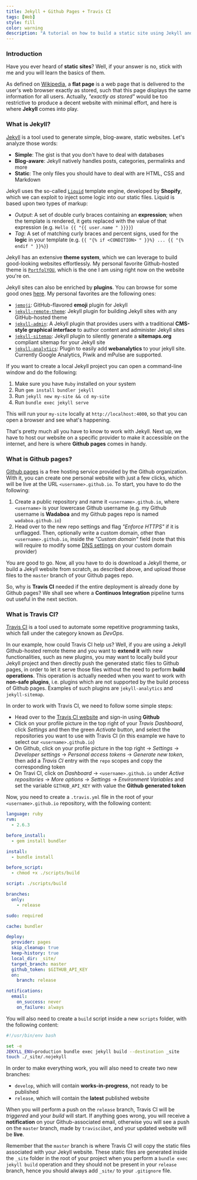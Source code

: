 ```yaml
---
title: Jekyll + Github Pages + Travis CI
tags: [Web]
style: fill
color: warning
description: "A tutorial on how to build a static site using Jekyll and on how to automatically deploy it to Github Pages using Travis CI."
---
```


### Introduction

Have you ever heard of **static sites**? Well, if your answer is no, stick with me and you will learn the basics of them.

As defined on [Wikipedia](https://en.wikipedia.org/wiki/Static_web_page), a **flat page** is a web page that is delivered to the user's web browser exactly as stored, such that this page displays the same information for all users. Actually, _"exactly as stored"_ would be too restrictive to produce a decent website with minimal effort, and here is where **Jekyll** comes into play.

### What is Jekyll?

[Jekyll](https://jekyllrb.com/) is a tool used to generate simple, blog-aware, static websites. Let's analyze those words:

- **Simple**: The gist is that you don't have to deal with databases
- **Blog-aware**: Jekyll natively handles posts, categories, permalinks and more
- **Static**: The only files you should have to deal with are HTML, CSS and Markdown

Jekyll uses the so-called [`Liquid`](https://github.com/Shopify/liquid) template engine, developed by **Shopify**, which we can exploit to inject some logic into our static files. Liquid is based upon two types of markup:

- _Output_: A set of double curly braces containing an **expression**; when the template is rendered, it gets replaced with the value of that expression (e.g. `Hello {{ "{{ user.name " }}}}`)
- _Tag_: A set of matching curly braces and percent signs, used for the **logic** in your template (e.g. `{{ "{% if <CONDITION> " }}%} ... {{ "{% endif " }}%}`)

Jekyll has an extensive **theme system**, which we can leverage to build good-looking websites effortlessly. My personal favorite Github-hosted theme is [`PortfolYOU`](https://github.com/YoussefRaafatNasry/portfolYOU), which is the one I am using right now on the website you're on.

Jekyll sites can also be enriched by **plugins**. You can browse for some good ones [here](https://github.com/planetjekyll/awesome-jekyll-plugins). My personal favorites are the following ones:

- [`jemoji`](https://github.com/jekyll/jemoji): GitHub-flavored **emoji** plugin for Jekyll
- [`jekyll-remote-theme`](https://github.com/benbalter/jekyll-remote-theme): Jekyll plugin for building Jekyll sites with any GitHub-hosted theme
- [`jekyll-admin`](https://github.com/jekyll/jekyll-admin): A Jekyll plugin that provides users with a traditional **CMS-style graphical interface** to author content and administer Jekyll sites
- [`jekyll-sitemap`](https://github.com/jekyll/jekyll-sitemap): Jekyll plugin to silently generate a **sitemaps.org** compliant sitemap for your Jekyll site
- [`jekyll-analytics`](https://github.com/hendrikschneider/jekyll-analytics): Plugin to easily add **webanalytics** to your jekyll site. Currently Google Analytics, Piwik and mPulse are supported.

If you want to create a local Jekyll project you can open a command-line window and do the following:

1. Make sure you have `Ruby` installed on your system
2. Run `gem install bundler jekyll`
3. Run `jekyll new my-site && cd my-site`
4. Run `bundle exec jekyll serve`

This will run your `my-site` locally at `http://localhost:4000`, so that you can open a browser and see what's happening.

That's pretty much all you have to know to work with Jekyll. Next up, we have to host our website on a specific provider to make it accessible on the internet, and here is where **Github pages** comes in handy.

### What is Github pages?

[Github pages](https://pages.github.com/) is a free hosting service provided by the Github organization. With it, you can create one personal website with just a few clicks, which will be live at the URL `<username>.github.io`. To start, you have to do the following:

1. Create a public repository and name it `<username>.github.io`, where `<username>` is your lowercase Github username (e.g. my Github username is **Wadaboa** and my Github pages repo is named `wadaboa.github.io`)
2. Head over to the new repo settings and flag _"Enforce HTTPS"_ if it is unflagged. Then, optionally write a custom domain, other than `<username>.github.io`, inside the _"Custom domain"_ field (note that this will require to modify some [DNS settings](https://help.github.com/en/github/working-with-github-pages/managing-a-custom-domain-for-your-github-pages-site) on your custom domain provider)

You are good to go. Now, all you have to do is download a Jekyll theme, or build a Jekyll website from scratch, as described above, and upload those files to the `master` branch of your Github pages repo.

So, why is **Travis CI** needed if the entire deployment is already done by Github pages? We shall see where a **Continuos Integration** pipeline turns out useful in the next section.

### What is Travis CI?

[Travis CI](https://travis-ci.com/) is a tool used to automate some repetitive programming tasks, which fall under the category known as _DevOps_.

In our example, how could Travis CI help us? Well, if you are using a Jekyll Github-hosted remote theme and you want to **extend it** with new functionalities, such as new plugins, you may want to locally build your Jekyll project and then directly push the generated static files to Github pages, in order to let it serve those files without the need to perform **build operations**. This operation is actually needed when you want to work with **non-safe plugins**, i.e. plugins which are not supported by the build process of Github pages. Examples of such plugins are `jekyll-analytics` and `jekyll-sitemap`.

In order to work with Travis CI, we need to follow some simple steps:

- Head over to the [Travis CI website](https://travis-ci.com/) and sign-in using **Github**
- Click on your profile picture in the top right of your _Travis Dashboard_, click _Settings_ and then the green _Activate_ button, and select the repositories you want to use with Travis CI (in this example we have to select our `<username>.github.io`)
- On Github, click on your profile picture in the top right → _Settings_ → _Developer settings_ → _Personal access tokens_ → _Generate new token_, then add a _Travis CI_ entry with the `repo` scopes and copy the corresponding token
- On Travi CI, click on _Dashboard_ → `<username>.github.io` under _Active repositories_ → _More options_ → _Settings_ → _Environment Variables_ and set the variable `GITHUB_API_KEY` with value the **Github generated token**

Now, you need to create a `.travis.yml` file in the root of your `<username>.github.io` repository, with the following content:

```yml
language: ruby
rvm:
  - 2.6.3

before_install:
  - gem install bundler

install:
  - bundle install

before_script:
  - chmod +x ./scripts/build

script: ./scripts/build

branches:
  only:
    - release

sudo: required

cache: bundler

deploy:
  provider: pages
  skip_cleanup: true
  keep-history: true
  local_dir: _site/
  target_branch: master
  github_token: $GITHUB_API_KEY
  on:
    branch: release

notifications:
  email:
    on_success: never
    on_failure: always
```

You will also need to create a `build` script inside a new `scripts` folder, with the following content:

```bash
#!/usr/bin/env bash

set -e
JEKYLL_ENV=production bundle exec jekyll build --destination _site
touch ./_site/.nojekyll

```

In order to make everything work, you will also need to create two new branches:

- `develop`, which will contain **works-in-progress**, not ready to be published
- `release`, which will contain the **latest** published website

When you will perform a push on the `release` branch, Travis CI will be _triggered_ and your _build_ will start. If anything goes wrong, you will receive a **notification** on your Github-associated email, otherwise you will see a push on the `master` branch, made by `traviscibot`, and your updated website will be **live**.

Remember that the `master` branch is where Travis CI will copy the static files associated with your Jekyll website. These static files are generated inside the `_site` folder in the root of your project when you perform a `bundle exec jekyll build` operation and they should not be present in your `release` branch, hence you should always add `_site/` to your `.gitignore` file.
